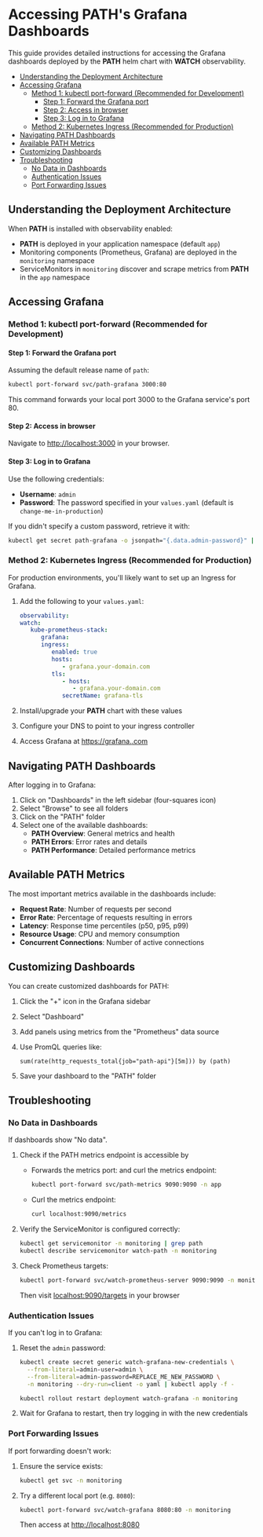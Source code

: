 # Accessing PATH's Grafana Dashboards <!-- omit in toc -->

This guide provides detailed instructions for accessing the Grafana dashboards deployed by the **PATH** helm chart with **WATCH** observability.

- [Understanding the Deployment Architecture](#understanding-the-deployment-architecture)
- [Accessing Grafana](#accessing-grafana)
  - [Method 1: kubectl port-forward (Recommended for Development)](#method-1-kubectl-port-forward-recommended-for-development)
    - [Step 1: Forward the Grafana port](#step-1-forward-the-grafana-port)
    - [Step 2: Access in browser](#step-2-access-in-browser)
    - [Step 3: Log in to Grafana](#step-3-log-in-to-grafana)
  - [Method 2: Kubernetes Ingress (Recommended for Production)](#method-2-kubernetes-ingress-recommended-for-production)
- [Navigating PATH Dashboards](#navigating-path-dashboards)
- [Available PATH Metrics](#available-path-metrics)
- [Customizing Dashboards](#customizing-dashboards)
- [Troubleshooting](#troubleshooting)
  - [No Data in Dashboards](#no-data-in-dashboards)
  - [Authentication Issues](#authentication-issues)
  - [Port Forwarding Issues](#port-forwarding-issues)

## Understanding the Deployment Architecture

When **PATH** is installed with observability enabled:

- **PATH** is deployed in your application namespace (default `app`)
- Monitoring components (Prometheus, Grafana) are deployed in the `monitoring` namespace
- ServiceMonitors in `monitoring` discover and scrape metrics from **PATH** in the `app` namespace

## Accessing Grafana

### Method 1: kubectl port-forward (Recommended for Development)

#### Step 1: Forward the Grafana port

Assuming the default release name of `path`:

```bash
kubectl port-forward svc/path-grafana 3000:80
```

This command forwards your local port 3000 to the Grafana service's port 80.

#### Step 2: Access in browser

Navigate to [http://localhost:3000](http://localhost:3000) in your browser.

#### Step 3: Log in to Grafana

Use the following credentials:

- **Username**: `admin`
- **Password**: The password specified in your `values.yaml` (default is `change-me-in-production`)

If you didn't specify a custom password, retrieve it with:

```bash
kubectl get secret path-grafana -o jsonpath="{.data.admin-password}" | base64 --decode ; echo
```

<!--- TODO_DOCUMENT(@HebertCL): Document how to use WATCH integrated with an already existing monitoring solution.
-->
### Method 2: Kubernetes Ingress (Recommended for Production)

For production environments, you'll likely want to set up an Ingress for Grafana.

1. Add the following to your `values.yaml`:

   ```yaml
   observability:
   watch:
      kube-prometheus-stack:
         grafana:
         ingress:
            enabled: true
            hosts:
               - grafana.your-domain.com
            tls:
               - hosts:
                  - grafana.your-domain.com
               secretName: grafana-tls
   ```

2. Install/upgrade your **PATH** chart with these values
3. Configure your DNS to point to your ingress controller
4. Access Grafana at [https://grafana.<your-domain>.com](https://grafana.your-domain.com)

## Navigating PATH Dashboards

After logging in to Grafana:

1. Click on "Dashboards" in the left sidebar (four-squares icon)
2. Select "Browse" to see all folders
3. Click on the "PATH" folder
4. Select one of the available dashboards:
   - **PATH Overview**: General metrics and health
   - **PATH Errors**: Error rates and details
   - **PATH Performance**: Detailed performance metrics

## Available PATH Metrics

The most important metrics available in the dashboards include:

- **Request Rate**: Number of requests per second
- **Error Rate**: Percentage of requests resulting in errors
- **Latency**: Response time percentiles (p50, p95, p99)
- **Resource Usage**: CPU and memory consumption
- **Concurrent Connections**: Number of active connections

## Customizing Dashboards

You can create customized dashboards for PATH:

1. Click the "+" icon in the Grafana sidebar
2. Select "Dashboard"
3. Add panels using metrics from the "Prometheus" data source
4. Use PromQL queries like:

   ```promql
   sum(rate(http_requests_total{job="path-api"}[5m])) by (path)
   ```

5. Save your dashboard to the "PATH" folder

## Troubleshooting

### No Data in Dashboards

If dashboards show "No data".

1. Check if the PATH metrics endpoint is accessible by

   - Forwards the metrics port: and curl the metrics endpoint:

     ```bash
     kubectl port-forward svc/path-metrics 9090:9090 -n app
     ```

   - Curl the metrics endpoint:

     ```bash
     curl localhost:9090/metrics
     ```

2. Verify the ServiceMonitor is configured correctly:

   ```bash
   kubectl get servicemonitor -n monitoring | grep path
   kubectl describe servicemonitor watch-path -n monitoring
   ```

3. Check Prometheus targets:

   ```bash
   kubectl port-forward svc/watch-prometheus-server 9090:9090 -n monitoring
   ```

   Then visit [localhost:9090/targets](http://localhost:9090/targets) in your browser

### Authentication Issues

If you can't log in to Grafana:

1. Reset the `admin` password:

   ```bash
   kubectl create secret generic watch-grafana-new-credentials \
     --from-literal=admin-user=admin \
     --from-literal=admin-password=REPLACE_ME_NEW_PASSWORD \
     -n monitoring --dry-run=client -o yaml | kubectl apply -f -

   kubectl rollout restart deployment watch-grafana -n monitoring
   ```

2. Wait for Grafana to restart, then try logging in with the new credentials

### Port Forwarding Issues

If port forwarding doesn't work:

1. Ensure the service exists:

   ```bash
   kubectl get svc -n monitoring
   ```

2. Try a different local port (e.g. `8080`):

   ```bash
   kubectl port-forward svc/watch-grafana 8080:80 -n monitoring
   ```

   Then access at [http://localhost:8080](http://localhost:8080)
